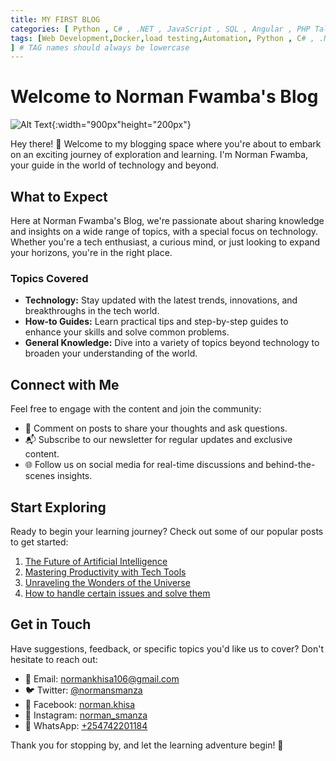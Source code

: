 ```yaml
---
title: MY FIRST BLOG
categories: [ Python , C# , .NET , JavaScript , SQL , Angular , PHP Talks about , devops.]
tags: [Web Development,Docker,load testing,Automation, Python , C# , .NET ,JavaScript , SQL , Angular , PHP Talks about,devops,  dotnet #angular
] # TAG names should always be lowercase
---
```


# Welcome to Norman Fwamba's Blog

![Alt Text](https://media.licdn.com/dms/image/D4D03AQGgjY2UhSQBaA/profile-displayphoto-shrink_800_800/0/1670510662827?e=1709769600&v=beta&t=Gs1Gqsc6OmFe_4GpF3fG-hESM2xX5t4S2_w7DyjHCSA){:width="900px"height="200px"}

Hey there! 👋 Welcome to my blogging space where you're about to embark on an exciting journey of exploration and learning. I'm Norman Fwamba, your guide in the world of technology and beyond.

## What to Expect

Here at Norman Fwamba's Blog, we're passionate about sharing knowledge and insights on a wide range of topics, with a special focus on technology. Whether you're a tech enthusiast, a curious mind, or just looking to expand your horizons, you're in the right place.

### Topics Covered

- **Technology:** Stay updated with the latest trends, innovations, and breakthroughs in the tech world.
- **How-to Guides:** Learn practical tips and step-by-step guides to enhance your skills and solve common problems.
- **General Knowledge:** Dive into a variety of topics beyond technology to broaden your understanding of the world.

## Connect with Me

Feel free to engage with the content and join the community:

- 📝 Comment on posts to share your thoughts and ask questions.
- 📬 Subscribe to our newsletter for regular updates and exclusive content.
- 🌐 Follow us on social media for real-time discussions and behind-the-scenes insights.

## Start Exploring

Ready to begin your learning journey? Check out some of our popular posts to get started:

1. [The Future of Artificial Intelligence](#)
2. [Mastering Productivity with Tech Tools](#)
3. [Unraveling the Wonders of the Universe](#)
4. [How to handle certain issues and solve them](#)

## Get in Touch

Have suggestions, feedback, or specific topics you'd like us to cover? Don't hesitate to reach out:

- 📧 Email: [normankhisa106@gmail.com](mailto:normankhisa106@gmail.com)
- 🐦 Twitter: [@normansmanza](https://twitter.com/normansmanza)
- 📘 Facebook: [norman.khisa](https://www.facebook.com/norman.khisa)
- 📸 Instagram: [norman_smanza](https://www.instagram.com/norman_smanza/)
- 📱 WhatsApp: [+254742201184](https://wa.me/+254742201184)


Thank you for stopping by, and let the learning adventure begin! 🚀

